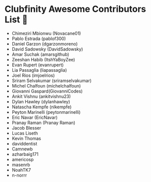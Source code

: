 # Clubfinity Awesome Contributors List 😤

* Chimeziri Mbionwu (Novacane01)
* Pablo Estrada (pablof300)
* Daniel Garzon (dgarzonmoreno)
* David Sadowsky (DavidSadowsky)
* Amar Suchak (amarsgithub)
* Zeeshan Habib (ItshYaBoyZee)
* Evan Rupert (evanrupert)
* Lia Passaglia (liapassaglia)
* Joel Rios (imjoelrios)
* Sriram Selvakumar (sriramselvakumar)
* Michel Chalfoun (michelchalfoun)
* Giovanni Gaspard(GiovanniCodes)
* Ankit Vishnu (ankitvishnu23)
* Dylan Hawley (dylanhawley)
* Natascha Kempfe (nlkempfe)
* Peyton Marinelli (peytonmarinelli)
* Eric Navar (EricNavar)
* Pranay Raman (Pranay Raman)
* Jacob Blesser
* Lucas Liseth
* Kevin Thomas
* daviddentist
* Camnewb
* azharbaig171
* americosp
* masenrb
* NoahTK7
* n-norrr